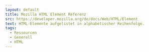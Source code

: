 ```yaml
---
layout: default
title: Mozilla HTML Element Referenz
src: https://developer.mozilla.org/de/docs/Web/HTML/Element
text: HTML-Elemente aufgelistet in alphabetischer Reihenfolge.
tags:
  - Ressourcen
  - Generell
  - HTML
---
```

